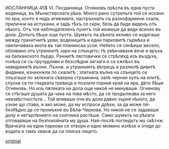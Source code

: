 ﻿ИОСЛАННИЦА
45$
VI.
Посданница.
Огняновъ прѣспа въ една пуста воденица, въ Мънастирската рѣка.
Много рано сутрепьта той се искани по яра, конто е надъ агиязмата, настръхналъ съ разнофармени скали, прилични на истукани, и задъ тѣхъ се скри, безъ да биде виденъ отъ нѣкого.
Отъ тоя наблюдателенъ пунктъ той можеше да види всичко въ дола.
Долътъ бѣше още пустъ. Шумътъ па рѣката екливо се издигаше между гранитнитѣ урви; воденицитѣ и едни парковитѣ гърмѣха и овеличаваха екота въ тая планинска усоя. Небето се синѣеше весело, обливано отъ утреннитѣ зари на слънцето; тѣ увѣнчавахѫ вече и връха на балканското бърдо. Раннитѣ лястовички се стрѣляхд изъ въздуха, гонѣха се съ пручудливи и безслѣдни зигзаги и се кжпѣхх въ невидимитѣ вълни. Лъхнж. и утринниятъ вѣтрецъ и разлюлѣ дивитѣ фиданки, изникнжли по скалитѣ ; златната вълна на слънцето се плъзгаше по зелената сѣверна стръмнина, залѣ черния купъ на елитѣ, спусна се по гладката тревица и позлати горния край на яра, дѣто бѣше Огняновъ. Но изъ пѫтеката на дола още никой не минуваше. Огнянову се стѣгаше душата да чака на това мѣсто, да се продължава за него неизвѣстностьта... Той впиваше очи въ дола давно зърне нѣкого, да узнае що става, и ако може, да му испроси дрѣхи, за да може пй-безбѣдно да се промъкне въ Бѣла-Черкова. Но никой не се задаваше долу и нетърпѣнието на скитника растѣше. Само шумътъ на рѣката отговаряше на безпокойната му душа.
Най-послѣ погледътъ му свѣтнж. Врачката на едни паркови се отвори и едно момино излѣзе и отиде до водата и тамъ хванж да си плиска лицето.

[original](images/512.jpg)